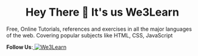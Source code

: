<h1 align="center">Hey There 👋 It's us We3Learn</h1>
Free, Online Tutorials, references and exercises in all the major languages of the web. Covering popular subjects like HTML, CSS, JavaScript


<p align="left">
  <b>Follow Us</b>:<a href="https://twitter.com/We3Learn" target="blank">
  <img src="https://img.shields.io/twitter/follow/We3Learn" alt="We3Learn" />
</a></p>
